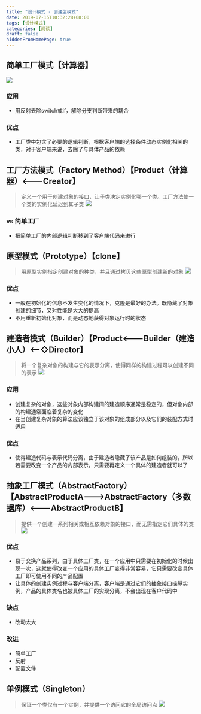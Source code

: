 ```yaml
---
title: "设计模式 - 创建型模式"
date: 2019-07-15T10:32:28+08:00
tags: [设计模式]
categories: [阅读]
draft: false
hiddenFromHomePage: true
---
```


## 简单工厂模式【计算器】
![](/images/read/designPattern/creational/simpleFactory.png)
### 应用
- 用反射去除switch或if，解除分支判断带来的耦合
### 优点
- 工厂类中包含了必要的逻辑判断，根据客户端的选择条件动态实例化相关的类，对于客户端来说，去除了与具体产品的依赖

## 工厂方法模式（Factory Method）【Product（计算器）<---Creator】
>定义一个用于创建对象的接口，让子类决定实例化哪一个类。工厂方法使一个类的实例化延迟到其子类
![](/images/read/designPattern/creational/factoryMethod.png)
### vs 简单工厂
- 把简单工厂的内部逻辑判断移到了客户端代码来进行

## 原型模式（Prototype）【clone】
>用原型实例指定创建对象的种类，并且通过拷贝这些原型创建新的对象
![](/images/read/designPattern/creational/prototype.png)
### 优点
- 一般在初始化的信息不发生变化的情况下，克隆是最好的办法。既隐藏了对象创建的细节，又对性能是大大的提高
- 不用重新初始化对象，而是动态地获得对象运行时的状态

## 建造者模式（Builder）【Product<---Builder（建造小人）<——◇Director】
>将一个复杂对象的构建与它的表示分离，使得同样的构建过程可以创建不同的表示
![](/images/read/designPattern/creational/builder.png)
### 应用
- 创建复杂的对象，这些对象内部构建间的建造顺序通常是稳定的，但对象内部的构建通常面临着复杂的变化
- 在当创建复杂对象的算法应该独立于该对象的组成部分以及它们的装配方式时适用
### 优点
- 使得建造代码与表示代码分离，由于建造者隐藏了该产品是如何组装的，所以若需要改变一个产品的内部表示，只需要再定义一个具体的建造者就可以了

## 抽象工厂模式（AbstractFactory）【AbstractProductA--->AbstractFactory（多数据库）<---AbstractProductB】
>提供一个创建一系列相关或相互依赖对象的接口，而无需指定它们具体的类
![](/images/read/designPattern/creational/abstractFactory.png)
### 优点
- 易于交换产品系列，由于具体工厂类，在一个应用中只需要在初始化的时候出现一次，这就使得改变一个应用的具体工厂变得非常容易，它只需要改变具体工厂即可使用不同的产品配置
- 让具体的创建实例过程与客户端分离，客户端是通过它们的抽象接口操纵实例，产品的具体类名也被具体工厂的实现分离，不会出现在客户代码中
### 缺点
- 改动太大
### 改进
- 简单工厂
- 反射
- 配置文件

## 单例模式（Singleton）
>保证一个类仅有一个实例，并提供一个访问它的全局访问点
![](/images/read/designPattern/creational/singleton.png)